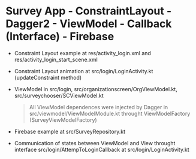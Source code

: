 # Survey App - ConstraintLayout - Dagger2 - ViewModel - Callback (Interface) - Firebase

- Constraint Layout example at res/activity_login.xml and res/activity_login_start_scene.xml
- Constraint Layout animation at src/login/LoginActivity.kt (updateConstraint method)
- ViewModel in src/login, src/organizationscreen/OrgViewModel.kt, src/surveychooser/SCViewModel.kt
	>All ViewModel dependences were injected by Dagger in src/viewmodel/ViewModelModule.kt throught ViewModelFactory (SurveyViewModelFactory)

- Firebase example at src/SurveyRepository.kt
- Communication of states between ViewModel and View throught interface src/login/AttempToLoginCallback at src/login/LoginActivity.kt
